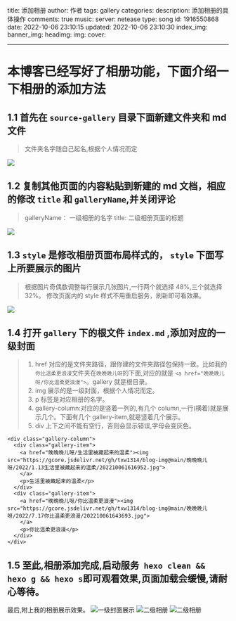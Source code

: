 title: 添加相册
author: 作者
tags: gallery
categories:
description: 添加相册的具体操作
comments: true
music:
server: netease
type: song
id: 1916550868
date: 2022-10-06 23:10:15
updated: 2022-10-06 23:10:30
index_img:
banner_img:
headimg:
img:
cover:

---

# 本博客已经写好了相册功能，下面介绍一下相册的添加方法

## 1.1 首先在 `source-gallery` 目录下面新建文件夹和 md 文件

> 文件夹名字随自己起名,根据个人情况而定

![](https://gcore.jsdelivr.net/gh/txw1314/blog-img@main/img/202210062257074.png)

## 1.2 复制其他页面的内容粘贴到新建的 md 文档，相应的修改 `title` 和 `galleryName`,并关闭评论

> galleryName： 一级相册的名字
> title: 二级相册页面的标题

![](https://gcore.jsdelivr.net/gh/txw1314/blog-img@main/img/202210062257076.png)

## 1.3 `style` 是修改相册页面布局样式的， `style` 下面写上所要展示的图片

> 根据图片奇偶数调整每行展示几张图片,一行两个就选择 48%,三个就选择 32%。
> 修改页面内的 style 样式不用重启服务，刷新即可看效果。

![](https://gcore.jsdelivr.net/gh/txw1314/blog-img@main/img/202210062257077.png)

## 1.4 打开 `gallery` 下的根文件 `index.md` ,添加对应的一级封面

> 1. href 对应的是文件夹路径，跟你建的文件夹路径包保持一致。比如我的`你比温柔更浪漫`文件夹在`晚晚晚儿呀`的下面,对应的就是 `<a href="晚晚晚儿呀/你比温柔更浪漫">`。gallery 就是根目录。
> 2. img 展示的是一级封面，根据个人情况而定。<br>
> 3. p 标签是对应相册的名字。
> 4. gallery-column:对应的是竖着一列的,有几个 column,一行(横着)就是展示几个。下面有几个 gallery-item,就是竖着几个展示。
> 5. div 上下之间不能有空行，否则会显示错误,字母会变灰色。

```
<div class="gallery-column">
  <div class="gallery-item">
    <a href="晚晚晚儿呀/生活里被藏起来的温柔"><img src="https://gcore.jsdelivr.net/gh/txw1314/blog-img@main/晚晚晚儿呀/2022/1.13生活里被藏起来的温柔/202210061616952.jpg">
    </a>
    <p>生活里被藏起来的温柔</p>
  </div>
  <div class="gallery-item">
    <a href="晚晚晚儿呀/你比温柔更浪漫"><img src="https://gcore.jsdelivr.net/gh/txw1314/blog-img@main/晚晚晚儿呀/2022/7.17你比温柔更浪漫/202210061643693.jpg">
    </a>
    <p>你比温柔更浪漫</p>
  </div>
</div>

```

## 1.5 至此,相册添加完成,启动服务` hexo clean && hexo g && hexo s`即可观看效果,页面加载会缓慢,请耐心等待。

最后,附上我的相册展示效果。
![一级封面展示](https://gcore.jsdelivr.net/gh/txw1314/blog-img@main/img/202210062319234.png)
![二级相册](https://gcore.jsdelivr.net/gh/txw1314/blog-img@main/img/202210062321820.png)
![二级相册](https://gcore.jsdelivr.net/gh/txw1314/blog-img@main/img/202210062322292.png)
